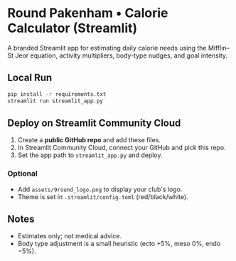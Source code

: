 
# Round Pakenham • Calorie Calculator (Streamlit)

A branded Streamlit app for estimating daily calorie needs using the Mifflin–St Jeor equation, activity multipliers, body-type nudges, and goal intensity.

## Local Run
```bash
pip install -r requirements.txt
streamlit run streamlit_app.py
```

## Deploy on Streamlit Community Cloud
1. Create a **public GitHub repo** and add these files.
2. In Streamlit Community Cloud, connect your GitHub and pick this repo.
3. Set the app path to `streamlit_app.py` and deploy.

### Optional
- Add `assets/9round_logo.png` to display your club's logo.
- Theme is set in `.streamlit/config.toml` (red/black/white).

## Notes
- Estimates only; not medical advice.
- Body type adjustment is a small heuristic (ecto +5%, meso 0%, endo −5%).
